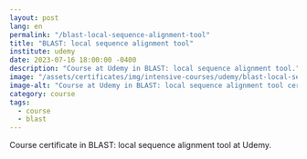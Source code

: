 ```yaml
---
layout: post
lang: en
permalink: "/blast-local-sequence-alignment-tool"
title: "BLAST: local sequence alignment tool"
institute: udemy
date: 2023-07-16 18:00:00 -0400
description: "Course at Udemy in BLAST: local sequence alignment tool."
image: "/assets/certificates/img/intensive-courses/udemy/blast-local-sequence-alignment-tool.jpg"
image-alt: "Course at Udemy in BLAST: local sequence alignment tool certificate."
category: course
tags:
  - course
  - blast
---
```


Course certificate in BLAST: local sequence alignment tool at Udemy.
